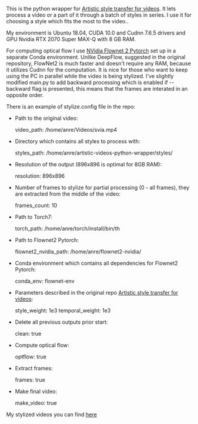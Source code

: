 This is the python wrapper for [Artistic style transfer for videos](https://github.com/manuelruder/artistic-videos). It lets process a video or a part of it through a batch of styles in series.
I use it for choosing a style which fits the most to the video..

My environment is Ubuntu 18.04, CUDA 10.0 and Cudnn 7.6.5 drivers and GPU Nvidia RTX 2070 Super MAX-Q with 8 GB RAM.

For computing optical flow I use [NVidia Flownet 2 Pytorch](https://github.com/NVIDIA/flownet2-pytorch) set up in a separate Conda environment. Unlike DeepFlow, suggested in the original repository, FlowNet2 is much faster and doesn't require any RAM, because it utilizes Cudnn for the computation. It is nice for those who want to keep using the PC in parallel while the video is being stylized. I've slightly modified main.py to add backward processing which is enabled if --backward flag is presented, this means that the frames are interated in an opposite order.

There is an example of stylize.config file in the repo:

* Path to the original video:

  video_path: /home/anre/Videos/svia.mp4 

* Directory which contains all styles to process with:

  styles_path: /home/anre/artistic-videos-python-wrapper/styles/

* Resolution of the output (896x896 is optimal for 8GB RAM):

  resolution: 896x896

* Number of frames to stylize for partial processing (0 - all frames), they are extracted from the middle of the video:

  frames_count: 10

* Path to Torch7:

  torch_path: /home/anre/torch/install/bin/th

* Path to Flownet2 Pytorch:

  flownet2_nvidia_path: /home/anre/flownet2-nvidia/

* Conda environment which contains all dependencies for Flownet2 Pytorch: 

  conda_env: flownet-env

* Parameters described in the original repo [Artistic style transfer for videos](https://github.com/manuelruder/artistic-videos):

  style_weight: 1e3
  temporal_weight: 1e3

* Delete all previous outputs prior start:

  clean: true

* Compute optical flow:

  optflow: true

* Extract frames:

  frames: true

* Make final video:

  make_video: true

My stylized videos you can find [here](https://www.instagram.com/anre_rule/)